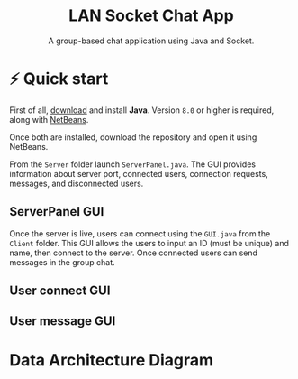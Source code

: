 <h1 align="center">
  LAN Socket Chat App
</h1>
<p align="center">A group-based chat application using Java and Socket.</p>

# ⚡️ Quick start

First of all, [download](https://golang.org/dl/) and install **Java**. Version `8.0` or higher is required, along with [NetBeans](https://netbeans.apache.org/download/index.html). 

Once both are installed, download the repository and open it using NetBeans.

From the `Server` folder launch `ServerPanel.java`. The GUI provides information about server port, connected users, connection requests, messages, and disconnected users.

## ServerPanel GUI


Once the server is live, users can connect using the `GUI.java` from the `Client` folder. This GUI allows the users to input an ID (must be unique) and name, then connect to the server. Once connected users can send messages in the group chat.

## User connect GUI

## User message GUI

# Data Architecture Diagram
